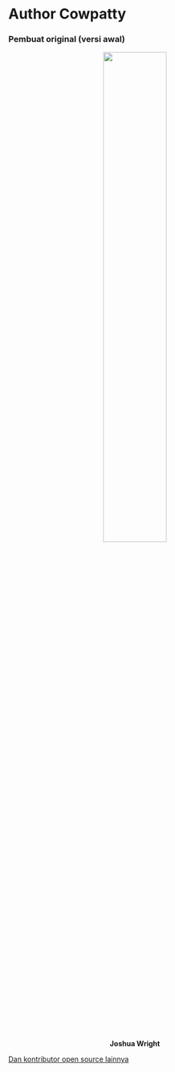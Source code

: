 # Author Cowpatty

### Pembuat original (versi awal)

<div align="center">
    <img src="https://github.com/fixploit03/Pentest-WiFi/blob/main/tools/cowpatty/img/joshua%20wright.webp" width="50%"/>
    <p><b>Joshua Wright</b></p>
</div>

[Dan kontributor open source lainnya](https://github.com/joswr1ght/cowpatty/graphs/contributors)
